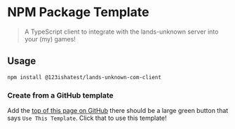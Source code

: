 # NPM Package Template

> A TypeScript client to integrate with the lands-unknown server into your (my) games!

## Usage

```bash
npm install @123ishatest/lands-unknown-com-client
```

### Create from a GitHub template

Add the [top of this page on GitHub](https://github.com/123ishaTest/ts-library-template) there should be a large green button that says `Use This Template`.
Click that to use this template!
